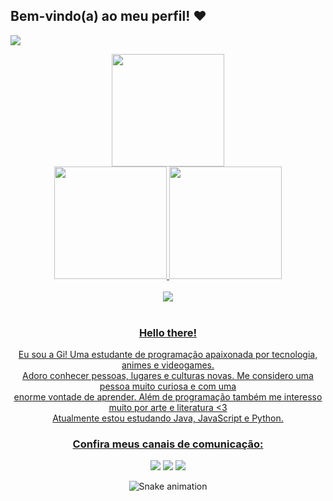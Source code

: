 ## Bem-vindo(a) ao meu perfil! ❤

![](https://komarev.com/ghpvc/?username=gyovnnz&color=blueviolet&style=plastic)

<div align="center">
 <img src="https://user-images.githubusercontent.com/86860134/238828574-d0346b5d-71e7-4af9-8e90-c9bbec906b60.gif" height="180"
</div>

 <div>
   <a href="https://github.com/gyovnnz">
   <img height="180em" src="https://github-readme-stats.vercel.app/api?username=gyovnnz&show_icons=true&theme=midnight-purple&include_all_commits=true&count_private=true"/>
   <img height="180em" src="https://github-readme-stats.vercel.app/api/top-langs/?username=gyovnnz&layout=compact&langs_count=6&theme=midnight-purple"/>
</div>
  
<div> <br>
  <img src="https://skillicons.dev/icons?i=html,css,java,js,py,dotnet,git&theme=dark">
</div>
 
 <br>
  
  ### Hello there!
  Eu sou a Gi! Uma estudante de programação apaixonada por tecnologia, animes e videogames. <br> 
  Adoro conhecer pessoas, lugares e culturas novas. Me considero uma pessoa muito curiosa e com uma <br>
  enorme vontade de aprender. Além de programação também me interesso muito por arte e literatura <3 <br>
  Atualmente estou estudando Java, JavaScript e Python.
   
  ### Confira meus canais de comunicação:
 
<div> 
  <a href="https://instagram.com/cyash_" target="_blank"><img src="https://img.shields.io/badge/-Instagram-%23E4405F?style=for-the-badge&logo=instagram&logoColor=white" target="_blank"></a>
  <a href = "mailto:giovannatrigoni@outlook.com"><img src="https://img.shields.io/badge/Gmail-D14836?style=for-the-badge&logo=gmail&logoColor=white" target="_blank"></a>
  <a href="https://www.linkedin.com/in/giovanna-trigoni-163340223" target="_blank"><img src="https://img.shields.io/badge/-LinkedIn-%230077B5?style=for-the-badge&logo=linkedin&logoColor=white" target="_blank"></a> 
 
  ![Snake animation](https://github.com/gyovnnz/gyovnnz/blob/output/github-contribution-grid-snake.svg)
  
  <!--
  
  SVG COM TEMA ESCURO

  ![snake gif](https://github.com/gyovnnz/gyovnnz/blob/output/github-contribution-grid-snake-dark.svg)
  
  -->

</div>
